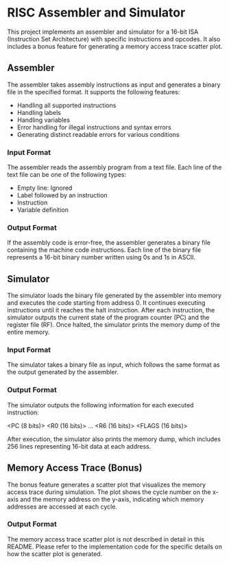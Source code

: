 # RISC Assembler and Simulator

This project implements an assembler and simulator for a 16-bit ISA (Instruction Set Architecture) with specific instructions and opcodes. It also includes a bonus feature for generating a memory access trace scatter plot.

## Assembler

The assembler takes assembly instructions as input and generates a binary file in the specified format. It supports the following features:

- Handling all supported instructions
- Handling labels
- Handling variables
- Error handling for illegal instructions and syntax errors
- Generating distinct readable errors for various conditions

### Input Format

The assembler reads the assembly program from a text file. Each line of the text file can be one of the following types:

- Empty line: Ignored
- Label followed by an instruction
- Instruction
- Variable definition

### Output Format

If the assembly code is error-free, the assembler generates a binary file containing the machine code instructions. Each line of the binary file represents a 16-bit binary number written using 0s and 1s in ASCII.

## Simulator

The simulator loads the binary file generated by the assembler into memory and executes the code starting from address 0. It continues executing instructions until it reaches the halt instruction. After each instruction, the simulator outputs the current state of the program counter (PC) and the register file (RF). Once halted, the simulator prints the memory dump of the entire memory.

### Input Format

The simulator takes a binary file as input, which follows the same format as the output generated by the assembler.

### Output Format

The simulator outputs the following information for each executed instruction:

<PC (8 bits)> <R0 (16 bits)> ... <R6 (16 bits)> <FLAGS (16 bits)>

After execution, the simulator also prints the memory dump, which includes 256 lines representing 16-bit data at each address.

## Memory Access Trace (Bonus)

The bonus feature generates a scatter plot that visualizes the memory access trace during simulation. The plot shows the cycle number on the x-axis and the memory address on the y-axis, indicating which memory addresses are accessed at each cycle.

### Output Format

The memory access trace scatter plot is not described in detail in this README. Please refer to the implementation code for the specific details on how the scatter plot is generated.
